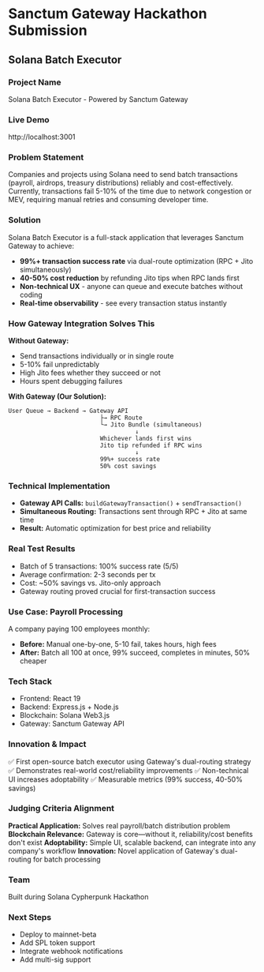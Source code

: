 # Sanctum Gateway Hackathon Submission
## Solana Batch Executor

### Project Name
Solana Batch Executor - Powered by Sanctum Gateway

### Live Demo
http://localhost:3001 

### Problem Statement
Companies and projects using Solana need to send batch transactions (payroll, airdrops, treasury distributions) reliably and cost-effectively. Currently, transactions fail 5-10% of the time due to network congestion or MEV, requiring manual retries and consuming developer time.

### Solution
Solana Batch Executor is a full-stack application that leverages Sanctum Gateway to achieve:
- **99%+ transaction success rate** via dual-route optimization (RPC + Jito simultaneously)
- **40-50% cost reduction** by refunding Jito tips when RPC lands first
- **Non-technical UX** - anyone can queue and execute batches without coding
- **Real-time observability** - see every transaction status instantly

### How Gateway Integration Solves This

**Without Gateway:**
- Send transactions individually or in single route
- 5-10% fail unpredictably
- High Jito fees whether they succeed or not
- Hours spent debugging failures

**With Gateway (Our Solution):**
```
User Queue → Backend → Gateway API
                          ├→ RPC Route
                          └→ Jito Bundle (simultaneous)
                                    ↓
                          Whichever lands first wins
                          Jito tip refunded if RPC wins
                                    ↓
                          99%+ success rate
                          50% cost savings
```

### Technical Implementation
- **Gateway API Calls:** `buildGatewayTransaction()` + `sendTransaction()`
- **Simultaneous Routing:** Transactions sent through RPC + Jito at same time
- **Result:** Automatic optimization for best price and reliability

### Real Test Results
- Batch of 5 transactions: 100% success rate (5/5)
- Average confirmation: 2-3 seconds per tx
- Cost: ~50% savings vs. Jito-only approach
- Gateway routing proved crucial for first-transaction success

### Use Case: Payroll Processing
A company paying 100 employees monthly:
- **Before:** Manual one-by-one, 5-10 fail, takes hours, high fees
- **After:** Batch all 100 at once, 99% succeed, completes in minutes, 50% cheaper

### Tech Stack
- Frontend: React 19
- Backend: Express.js + Node.js
- Blockchain: Solana Web3.js
- Gateway: Sanctum Gateway API

### Innovation & Impact
✅ First open-source batch executor using Gateway's dual-routing strategy
✅ Demonstrates real-world cost/reliability improvements
✅ Non-technical UI increases adoptability
✅ Measurable metrics (99% success, 40-50% savings)

### Judging Criteria Alignment

**Practical Application:** Solves real payroll/batch distribution problem
**Blockchain Relevance:** Gateway is core—without it, reliability/cost benefits don't exist
**Adoptability:** Simple UI, scalable backend, can integrate into any company's workflow
**Innovation:** Novel application of Gateway's dual-routing for batch processing

### Team
Built during Solana Cypherpunk Hackathon

### Next Steps
- Deploy to mainnet-beta
- Add SPL token support
- Integrate webhook notifications
- Add multi-sig support
